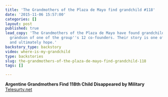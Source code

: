 ```yaml
---
title: 'The Grandmothers of the Plaza de Mayo find grandchild #118'
date: '2015-11-06 15:57:00'
categories: []
layout: post
published: true
lead_copy: 'The Grandmothers of the Plaza de Mayo have found grandchild #118 -- the
  grandson of one of the group''s 12 co-founders. Their story is one of horror, bravery
  and ultimately hope.'
backstory_type: backstory
video: where-is-my-grandchild
type: backstories
slug: the-grandmothers-of-the-plaza-de-mayo-find-grandchild-118
tags: []

---
```

**Argentine Grandmothers Find 118th Child Disappeared by Military**
[Telesurtv.net](http://www.telesurtv.net/english/news/Argentine-Grandmothers-Find-118th-Child-Disappeared-by-Military-20151105-0049.html)

